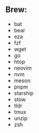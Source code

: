 

## Brew:  
  - bat  
  - bear  
  - eza  
  - fzf  
  - wget  
  - go  
  - htop  
  - neovim  
  - nvm
  - meson
  - pnpm  
  - starship  
  - stow  
  - tldr  
  - tmux  
  - unzip  
  - zsh  
